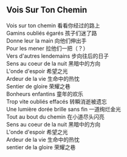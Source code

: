 ## Vois Sur Ton Chemin

Vois sur ton chemin 看看你经过的路上  
Gamins oubliés égarés 孩子们迷了路  
Donne leur la main 向他们伸出手  
Pour les mener 拉他们一把（？）  
Vers d'autres lendemains 步向往后的日子  
Sens au coeur de la nuit 黑暗中的方向  
L'onde d'espoir 希望之光  
Ardeur de la vie 生命中的热忱  
Sentier de gloire 荣耀之巷  
Bonheurs enfantins 童年的欢乐  
Trop vite oubliés effacés 转瞬消逝被遗忘  
Une lumière dorée brille sans fin 一道绚烂金光  
Tout au bout du chemin 在小道尽头闪亮  
Sens au coeur de la nuit 黑暗中的方向  
L'onde d'espoir 希望之光  
Ardeur de la vie 生命中的热忱  
sentier de la gloire 荣耀之巷  

